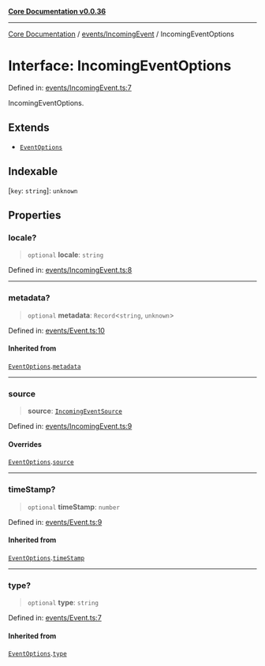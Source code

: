 [**Core Documentation v0.0.36**](../../../README.md)

***

[Core Documentation](../../../modules.md) / [events/IncomingEvent](../README.md) / IncomingEventOptions

# Interface: IncomingEventOptions

Defined in: [events/IncomingEvent.ts:7](https://github.com/stonemjs/core/blob/9f959fbf0878444ad50749e09c8b1ee612a83d71/src/events/IncomingEvent.ts#L7)

IncomingEventOptions.

## Extends

- [`EventOptions`](../../Event/interfaces/EventOptions.md)

## Indexable

\[`key`: `string`\]: `unknown`

## Properties

### locale?

> `optional` **locale**: `string`

Defined in: [events/IncomingEvent.ts:8](https://github.com/stonemjs/core/blob/9f959fbf0878444ad50749e09c8b1ee612a83d71/src/events/IncomingEvent.ts#L8)

***

### metadata?

> `optional` **metadata**: `Record`\<`string`, `unknown`\>

Defined in: [events/Event.ts:10](https://github.com/stonemjs/core/blob/9f959fbf0878444ad50749e09c8b1ee612a83d71/src/events/Event.ts#L10)

#### Inherited from

[`EventOptions`](../../Event/interfaces/EventOptions.md).[`metadata`](../../Event/interfaces/EventOptions.md#metadata)

***

### source

> **source**: [`IncomingEventSource`](../../../declarations/interfaces/IncomingEventSource.md)

Defined in: [events/IncomingEvent.ts:9](https://github.com/stonemjs/core/blob/9f959fbf0878444ad50749e09c8b1ee612a83d71/src/events/IncomingEvent.ts#L9)

#### Overrides

[`EventOptions`](../../Event/interfaces/EventOptions.md).[`source`](../../Event/interfaces/EventOptions.md#source)

***

### timeStamp?

> `optional` **timeStamp**: `number`

Defined in: [events/Event.ts:9](https://github.com/stonemjs/core/blob/9f959fbf0878444ad50749e09c8b1ee612a83d71/src/events/Event.ts#L9)

#### Inherited from

[`EventOptions`](../../Event/interfaces/EventOptions.md).[`timeStamp`](../../Event/interfaces/EventOptions.md#timestamp)

***

### type?

> `optional` **type**: `string`

Defined in: [events/Event.ts:7](https://github.com/stonemjs/core/blob/9f959fbf0878444ad50749e09c8b1ee612a83d71/src/events/Event.ts#L7)

#### Inherited from

[`EventOptions`](../../Event/interfaces/EventOptions.md).[`type`](../../Event/interfaces/EventOptions.md#type)
